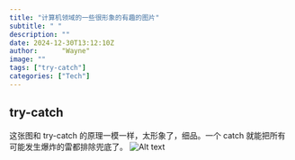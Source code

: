 ```yaml
---
title: "计算机领域的一些很形象的有趣的图片"
subtitle: " "
description: ""
date: 2024-12-30T13:12:10Z
author:      "Wayne"
image: ""
tags: ["try-catch"]
categories: ["Tech"]
---
```


## try-catch

这张图和 try-catch 的原理一模一样，太形象了，细品。一个 catch 就能把所有可能发生爆炸的雷都排除兜底了。
![Alt text](/img/try-catch.png)
